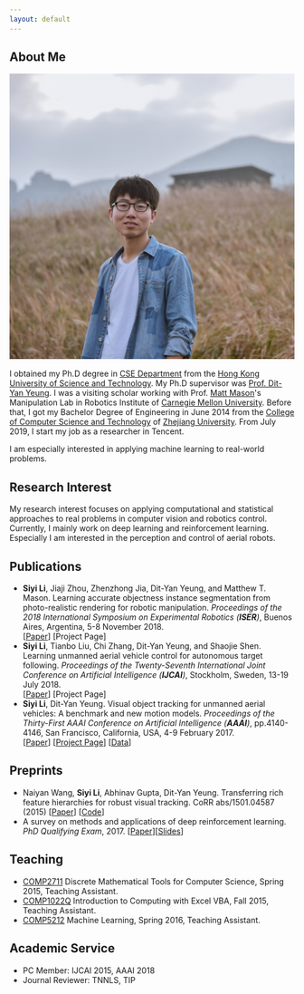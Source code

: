 ```yaml
---
layout: default
---
```


## About Me

<img class="profile-picture" src="portrait.jpg">

I obtained my Ph.D degree in [CSE Department](http://www.cse.ust.hk/) from the [Hong Kong University of Science and Technology](http://www.ust.hk). My Ph.D supervisor was [Prof. Dit-Yan Yeung](http://www.cse.ust.hk/~dyyeung). I was a visiting scholar working with Prof. [Matt Mason](http://www.cs.cmu.edu/~mason/)'s Manipulation Lab in Robotics Institute of [Carnegie Mellon University](http://www.cmu.edu/). Before that, I got my Bachelor Degree of Engineering in June 2014 from the [College of Computer Science and Technology](http://www.cs.zju.edu.cn/) of [Zhejiang University](http://www.zju.edu.cn). From July 2019, I start my job as a researcher in Tencent.

I am especially interested in applying machine learning to real-world problems.

## Research Interest

My research interest focuses on applying computational and statistical approaches to real problems in computer vision and robotics control. Currently, I mainly work on deep learning and reinforcement learning. Especially I am interested in the  perception and control of aerial robots.

## Publications

*	**Siyi Li**, Jiaji Zhou, Zhenzhong Jia, Dit-Yan Yeung, and Matthew T. Mason. Learning accurate objectness instance segmentation from photo-realistic rendering for robotic manipulation. *Proceedings of the 2018 International Symposium on Experimental Robotics (**ISER**)*, Buenos Aires, Argentina, 5-8 November 2018.  
	[[Paper](paper/ISER18_Render.pdf)] [Project Page]
*	**Siyi Li**, Tianbo Liu, Chi Zhang, Dit-Yan Yeung, and Shaojie Shen. Learning unmanned aerial vehicle control for autonomous target following. *Proceedings of the Twenty-Seventh International Joint Conference on Artificial Intelligence (**IJCAI**)*, Stockholm, Sweden, 13-19 July 2018.  
	[[Paper](http://www.ijcai.org/proceedings/2018/0685.pdf)] [Project Page]
*	**Siyi Li**, Dit-Yan Yeung. Visual object tracking for unmanned aerial vehicles: A benchmark and new motion models. *Proceedings of the Thirty-First AAAI Conference on Artificial Intelligence (**AAAI**)*, pp.4140-4146, San Francisco, California, USA, 4-9 February 2017.  
    [[Paper](http://aaai.org/ocs/index.php/AAAI/AAAI17/paper/view/14338/14292)] [[Project Page](https://github.com/flyers/drone-tracking)] [[Data](https://www.dropbox.com/s/s1fj99s2six4lrs/DTB70.tar.gz?dl=0)]

## Preprints

*	Naiyan Wang, **Siyi Li**, Abhinav Gupta, Dit-Yan Yeung. Transferring rich feature hierarchies for robust visual tracking. CoRR abs/1501.04587 (2015)
	[[Paper](https://arxiv.org/pdf/1501.04587.pdf)] [[Code](https://www.dropbox.com/s/e34mta1wxv50n95/SODLT_release.zip?dl=0)]
*	A survey on methods and applications of deep reinforcement learning. *PhD Qualifying Exam*, 2017.
	[[Paper](paper/PQE_DRL_Survey.pdf)][[Slides](http://lisiyi.me/paper/PQE_DRL_slides.pdf)]

## Teaching

* 	[COMP2711](https://course.cse.ust.hk/comp2711/) Discrete Mathematical Tools for Computer Science,
	Spring 2015, Teaching Assistant.
* 	[COMP1022Q](https://course.cse.ust.hk/comp1022q/) Introduction to Computing with Excel VBA,
	Fall 2015, Teaching Assistant.
*	[COMP5212](https://course.cse.ust.hk/comp5212/) Machine Learning,
	Spring 2016, Teaching Assistant.

## Academic Service
*	PC Member: IJCAI 2015, AAAI 2018
*	Journal Reviewer: TNNLS, TIP

